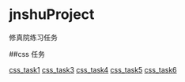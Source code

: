# jnshuProject
修真院练习任务

##css 任务

[css_task1][1]
[css_task3][3]
[css_task4][4]
[css_task5][5]
[css_task6][6]

[1]: https://tail33.github.io/jnshuProject/css_task1/task1.html

[3]: https://tail33.github.io/jnshuProject/css_task3/
[4]: https://tail33.github.io/jnshuProject/css_task4/task4.html
[5]: https://tail33.github.io/jnshuProject/css_task5/task5.html
[6]: https://tail33.github.io/jnshuProject/css_task6/task6.html